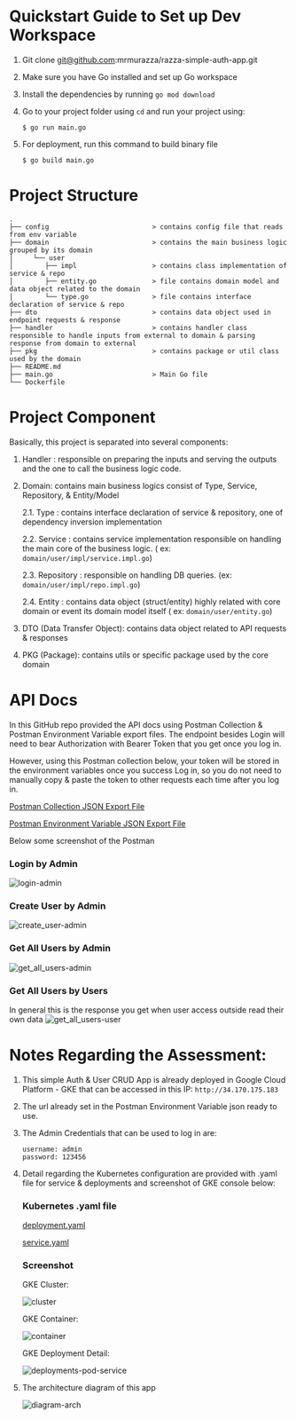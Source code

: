 # Quickstart Guide to Set up Dev Workspace

1. Git clone git@github.com:mrmurazza/razza-simple-auth-app.git
2. Make sure you have Go installed and set up Go workspace
3. Install the dependencies by running `go mod download`
4. Go to your project folder using `cd` and run your project using:

   `$ go run main.go`

5. For deployment, run this command to build binary file

   `$ go build main.go`

# Project Structure

```
.
├── config                          > contains config file that reads from env variable
├── domain                          > contains the main business logic grouped by its domain
│     └── user                      
│        ├── impl                   > contains class implementation of service & repo
│        ├── entity.go              > file contains domain model and data object related to the domain 
│        └── type.go                > file contains interface declaration of service & repo
├── dto                             > contains data object used in endpoint requests & response
├── handler                         > contains handler class responsible to handle inputs from external to domain & parsing response from domain to external
├── pkg                             > contains package or util class used by the domain
├── README.md
├── main.go                         > Main Go file
└── Dockerfile 

```

# Project Component

Basically, this project is separated into several components:

1. Handler : responsible on preparing the inputs and serving the outputs and the one to call the business logic code.
2. Domain: contains main business logics consist of Type, Service, Repository, & Entity/Model

   2.1. Type : contains interface declaration of service & repository, one of dependency inversion implementation

   2.2. Service : contains service implementation responsible on handling the main core of the business logic. (
   ex: `domain/user/impl/service.impl.go`)

   2.3. Repository : responsible on handling DB queries. (ex: `domain/user/impl/repo.impl.go`)

   2.4. Entity : contains data object (struct/entity) highly related with core domain or event its domain model itself (
   ex: `domain/user/entity.go`)
3. DTO (Data Transfer Object): contains data object related to API requests & responses
4. PKG (Package): contains utils or specific package used by the core domain

# API Docs

In this GitHub repo provided the API docs using Postman Collection & Postman Environment Variable export files.
The endpoint besides Login will need to bear Authorization with Bearer Token that you get once you log in.

However, using this Postman collection below, your token will be stored in the environment variables once you success Log in, 
so you do not need to manually copy & paste the token to other requests each time after you log in.

[Postman Collection JSON Export File](postman/Deall%20Jobs%20Assessment.postman_collection.json)

[Postman Environment Variable JSON Export File](postman/environment/8d0bde94-c3cc-423a-968a-09d7171c4f84.json)

Below some screenshot of the Postman

### Login by Admin
![login-admin](postman/screenshot/login-admin.png)

### Create User by Admin
![create_user-admin](postman/screenshot/create_user-admin.png)

### Get All Users by Admin
![get_all_users-admin](postman/screenshot/get_all_users-admin.png)

### Get All Users by Users
In general this is the response you get when user access outside read their own data
![get_all_users-user](postman/screenshot/get_all_users-user.png)

# Notes Regarding the Assessment:
1. This simple Auth & User CRUD App is already deployed in Google Cloud Platform - GKE that can be accessed in this IP: `http://34.170.175.183`
2. The url already set in the Postman Environment Variable json ready to use. 
3. The Admin Credentials that can be used to log in are:
   ```
   username: admin
   password: 123456
   ```
4. Detail regarding the Kubernetes configuration are provided with .yaml file for service & deployments and screenshot of GKE console below:
   
   ### Kubernetes .yaml file

   [deployment.yaml](kube/deployment.yaml)

   [service.yaml](kube/service.yaml)
   
   ### Screenshot

   GKE Cluster:

   ![cluster](assessment/clusters.png)

   GKE Container:

   ![container](assessment/container.png)

   GKE Deployment Detail:

   ![deployments-pod-service](assessment/deployments-pod-service.png)

5. The architecture diagram of this app

   ![diagram-arch](assessment/diagrams-arch.png)
